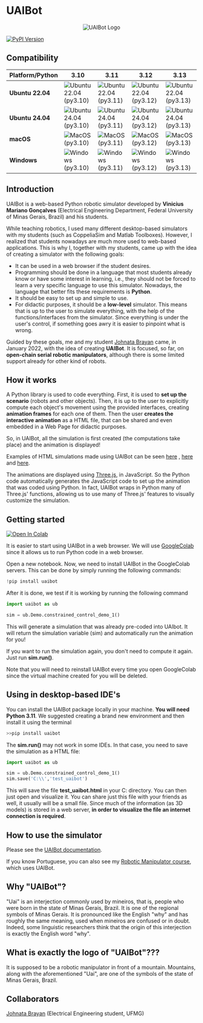 <h1>UAIBot</h1>

<p align="center">
    <img src="https://viniciusmgn.github.io/aulas_manipuladores/presentation/images/aula1/logouaibot.svg" alt="UAIBot Logo"/>
</p>

[![PyPI Version](https://img.shields.io/pypi/v/uaibot)](https://pypi.org/project/uaibot/)
<!-- [![GitHub Release](https://img.shields.io/github/v/release/your-username/your-repo)](https://github.com/your-username/your-repo/releases) -->

## Compatibility

<center>

| Platform/Python      | 3.10 | 3.11 | 3.12 | 3.13 |
|----------------|------|------|------|----------|
| **Ubuntu 22.04** | ![Ubuntu 22.04 (py3.10)][ubuntu-22.04-3.10]  | ![Ubuntu 22.04 (py3.11)][ubuntu-22.04-3.11]   | ![Ubuntu 22.04 (py3.12)][ubuntu-22.04-3.12]   | ![Ubuntu 22.04 (py3.13)][ubuntu-22.04-3.13] |
| **Ubuntu 24.04** | ![Ubuntu 24.04 (py3.10)][ubuntu-latest-3.10] | ![Ubuntu 24.04 (py3.11)][ubuntu-latest-3.11]  | ![Ubuntu 24.04 (py3.12)][ubuntu-latest-3.12]  | ![Ubuntu 24.04 (py3.13)][ubuntu-latest-3.13] |
| **macOS**        | ![MacOS (py3.10)][macos-latest-3.10]         | ![MacOS (py3.11)][macos-latest-3.11]   | ![MacOS (py3.12)][macos-latest-3.12]   | ![MacOS (py3.13)][macos-latest-3.13] |
| **Windows**      | ![Windows (py3.10)][windows-latest-3.10]     | ![Windows (py3.11)][windows-latest-3.11] | ![Windows (py3.12)][windows-latest-3.12] | ![Windows (py3.13)][windows-latest-3.13] |

</center>
<h2>Introduction</h2>

UAIBot is a web-based Python robotic simulator developed by <strong>Vinicius Mariano Gonçalves</strong>  (Electrical Engineering Department, Federal University of Minas Gerais, Brazil) and his students. 

While teaching robotics, I used many different desktop-based simulators with my students (such as CoppeliaSim and Matlab Toolboxes). However, I realized that students nowadays are much more used to web-based applications. This is why I, together with my students, came up with the idea of creating a simulator with the following goals:

<ul>
  <li>It can be used in a web browser if the student desires.</li>
  <li>Programming should be done in a language that most students already know or have some interest in learning, i.e., they should not be forced to learn a very specific language to use this simulator. Nowadays, the language that better fits these requirements is <strong>Python</strong>.  </li>
  <li>It should be easy to set up and simple to use.</li>
  <li>For didactic purposes, it should be a <strong>low-level</strong> simulator. This means that is up to the user to simulate everything, with the help of the functions/interfaces from the simulator. Since everything is under the user's control, if something goes awry it is easier to pinpoint what is wrong.</li>
  
</ul>

Guided by these goals, me and my student [Johnata Brayan](http://setpointcapybara.com/site/) came, in January 2022,  with the idea of creating <strong>UAIBot</strong>.
It is focused, so far, on <strong>open-chain serial robotic manipulators</strong>, although there is some limited support already for other kind of robots.

<h2>How it works</h2>

A Python library is used to code everything. First, it is used to <strong>set up the scenario</strong> (robots and other objects). Then, it is up to the user to explicitly compute each object's movement using the provided interfaces, creating <strong>animation frames</strong> for each one of them.  Then the user <strong> creates the interactive animation</strong> as a HTML file, that can be shared and even embedded in a Web Page for didactic purposes.

So, in UAIBot, all the simulation is first created (the computations take place) and the animation is displayed!

Examples of HTML simulations made using UAIBot can be seen [here](https://viniciusmgn.github.io/aulas_manipuladores/presentation/images/aula1/democontrole1.html) , [here](https://viniciusmgn.github.io/aulas_manipuladores/presentation/images/aula5/anim9.html) and [here](https://viniciusmgn.github.io/aulas_manipuladores/presentation/images/aula1/democontrole2.html).

The animations are displayed using [Three.js](https://threejs.org/), in JavaScript. So the Python code automatically generates the JavaScript code to set up the animation that was coded using Python. In fact, UAIBot wraps in Python many of Three.js' functions, allowing us to use many of Three.js' features to visually customize the simulation.

<h2>Getting started</h2>

[![Open In Colab](https://colab.research.google.com/assets/colab-badge.svg)](https://colab.research.google.com/drive/1i3sxpV_DvVr_WH3vPFoN-ZPSP0ktpFlx?usp=sharing)

It is easier to start using UAIBot in a web browser. We will use [GoogleColab](https://colab.research.google.com/) since it allows us to run Python code in a web browser.

Open a new notebook. Now, we need to install UAIBot in the GoogleColab servers. This can be done by simply running the following commands:

```python
!pip install uaibot
```

After it is done, we test if it is working by running the following command

```python
import uaibot as ub

sim = ub.Demo.constrained_control_demo_1()
```

This will generate a simulation that was already pre-coded into UAIbot. It will return the simulation variable (sim) and automatically run the animation for you!

If you want to run the simulation again, you don't need to compute it again. Just run <strong>sim.run()</strong>.

Note that you will need to reinstall UAIBot every time you open GoogleColab since the virtual machine created for you will be deleted.

<h2>Using in desktop-based IDE's</h2>

You can install the UAIBot package locally in your machine. **You will need Python 3.11**. We suggested creating a brand new environment and then install it using the terminal

```python
>>pip install uaibot
```

The <strong>sim.run()</strong> may not work in some IDEs. In that case, you need to save the simulation as a HTML file:

```python
import uaibot as ub

sim = ub.Demo.constrained_control_demo_1()
sim.save('C:\\','test_uaibot')
```

This will save the file <strong>test_uaibot.html</strong> in your C: directory. You can then just open and visualize it. You can share just this file with your friends as well, it usually will be a small file. Since much of the information (as 3D models) is stored in a web server, <strong>in order to visualize the file an internet connection is required</strong>.

<h2>How to use the simulator</h2>

Please see the [UAIBot documentation](http://uaibot.github.io/).

If you know Portuguese, you can also see my [Robotic Manipulator course](https://viniciusmgn.github.io/aulas_manipuladores), which uses UAIBot.

<h2>Why "UAIBot"?</h2>

"Uai" is an interjection commonly used by mineiros, that is, people who were born in the state of Minas Gerais, Brazil. It is one of the regional symbols of Minas Gerais. It is pronounced like the English "why" and has roughly the same meaning, used when mineiros are confused or in doubt. Indeed, some linguistic researchers think that the origin of this interjection is exactly the English word "why".

<h2>What is exactly the logo of "UAIBot"???</h2>

It is supposed to be a robotic manipulator in front of a mountain. Mountains, along with the aforementioned "Uai", are one of the symbols of the state of Minas Gerais, Brazil. 

<h2>Collaborators</h2>

[Johnata Brayan](http://setpointcapybara.com/site/) (Electrical Engineering student, UFMG)

[ubuntu-22.04-3.10]: https://img.shields.io/github/actions/workflow/status/fbartelt/UAIbotPy/noxtests.yaml?label=&job=ubuntu_22_04_py310
[ubuntu-22.04-3.11]: https://img.shields.io/github/actions/workflow/status/fbartelt/UAIbotPy/noxtests.yaml?label=&job=ubuntu_22_04_py311
[ubuntu-22.04-3.12]: https://img.shields.io/github/actions/workflow/status/fbartelt/UAIbotPy/noxtests.yaml?label=&job=ubuntu_22_04_py312
[ubuntu-22.04-3.13]: https://img.shields.io/github/actions/workflow/status/fbartelt/UAIbotPy/noxtests.yaml?label=&job=ubuntu_22_04_py313
[ubuntu-latest-3.10]: https://img.shields.io/github/actions/workflow/status/fbartelt/UAIbotPy/noxtests.yaml?label=&job=ubuntu_latest_py310
[ubuntu-latest-3.11]: https://img.shields.io/github/actions/workflow/status/fbartelt/UAIbotPy/noxtests.yaml?label=&job=ubuntu_latest_py311
[ubuntu-latest-3.12]: https://img.shields.io/github/actions/workflow/status/fbartelt/UAIbotPy/noxtests.yaml?label=&job=ubuntu_latest_py312
[ubuntu-latest-3.13]: https://img.shields.io/github/actions/workflow/status/fbartelt/UAIbotPy/noxtests.yaml?label=&job=ubuntu_latest_py313
[macos-latest-3.10]: https://img.shields.io/github/actions/workflow/status/fbartelt/UAIbotPy/noxtests.yaml?label=&job=macos_py310
[macos-latest-3.11]: https://img.shields.io/github/actions/workflow/status/fbartelt/UAIbotPy/noxtests.yaml?label=&job=macos_py311
[macos-latest-3.12]: https://img.shields.io/github/actions/workflow/status/fbartelt/UAIbotPy/noxtests.yaml?label=&job=macos_py312
[macos-latest-3.13]: https://img.shields.io/github/actions/workflow/status/fbartelt/UAIbotPy/noxtests.yaml?label=&job=macos_py313
[windows-latest-3.10]: https://img.shields.io/github/actions/workflow/status/fbartelt/UAIbotPy/noxtests.yaml?label=&job=windows_py310
[windows-latest-3.11]: https://img.shields.io/github/actions/workflow/status/fbartelt/UAIbotPy/noxtests.yaml?label=&job=windows_py311
[windows-latest-3.12]: https://img.shields.io/github/actions/workflow/status/fbartelt/UAIbotPy/noxtests.yaml?label=&job=windows_py312
[windows-latest-3.13]: https://img.shields.io/github/actions/workflow/status/fbartelt/UAIbotPy/noxtests.yaml?label=&job=windows_py313
